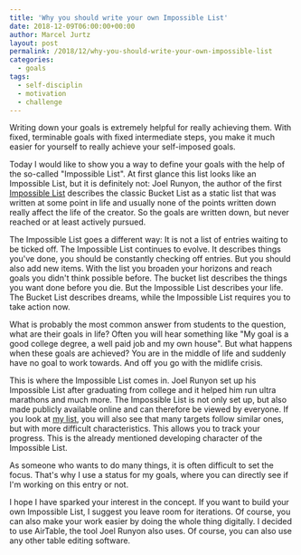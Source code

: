 ```yaml
---
title: 'Why you should write your own Impossible List'
date: 2018-12-09T06:00:00+00:00
author: Marcel Jurtz
layout: post
permalink: /2018/12/why-you-should-write-your-own-impossible-list
categories:
  - goals
tags:
  - self-disciplin
  - motivation
  - challenge
---
```


Writing down your goals is extremely helpful for really achieving them. With fixed, terminable goals with fixed intermediate steps, 
you make it much easier for yourself to really achieve your self-imposed goals.

Today I would like to show you a way to define your goals with the help of the so-called "Impossible List". 
At first glance this list looks like an Impossible List, but it is definitely not: Joel Runyon, the author of the first [Impossible List](https://impossiblehq.com/the-impossible-list-is-not-a-bucket-list/) describes the classic Bucket List as a static list that was written at some point in life and usually none of the points written down really affect the life of the creator. 
So the goals are written down, but never reached or at least actively pursued.

The Impossible List goes a different way: It is not a list of entries waiting to be ticked off. The Impossible List continues to evolve. It describes things you've done, you should be constantly checking off entries. But you should also add new items. With the list you broaden your horizons and reach goals you didn't think possible before. The bucket list describes the things you want done before you die. But the Impossible List describes your life. The Bucket List describes dreams, while the Impossible List requires you to take action now.

What is probably the most common answer from students to the question, what are their goals in life? Often you will hear something like "My goal is a good college degree, a well paid job and my own house". But what happens when these goals are achieved? You are in the middle of life and suddenly have no goal to work towards. And off you go with the midlife crisis.

This is where the Impossible List comes in. Joel Runyon set up his Impossible List after graduating from college and it helped him run ultra marathons and much more. The Impossible List is not only set up, but also made publicly available online and can therefore be viewed by everyone. If you look at [my list](/impossible/), you will also see that many targets follow similar ones, but with more difficult characteristics. This allows you to track your progress. This is the already mentioned developing character of the Impossible List.

As someone who wants to do many things, it is often difficult to set the focus. That's why I use a status for my goals, where you can directly see if I'm working on this entry or not.

I hope I have sparked your interest in the concept. If you want to build your own Impossible List, I suggest you leave room for iterations. Of course, you can also make your work easier by doing the whole thing digitally. I decided to use AirTable, the tool Joel Runyon also uses. Of course, you can also use any other table editing software.